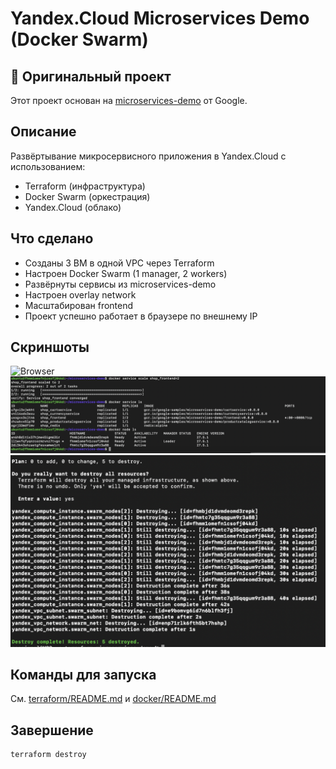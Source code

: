 # Yandex.Cloud Microservices Demo (Docker Swarm)

## 📎 Оригинальный проект

Этот проект основан на [microservices-demo](https://github.com/GoogleCloudPlatform/microservices-demo) от Google.

## Описание
Развёртывание микросервисного приложения в Yandex.Cloud с использованием:
- Terraform (инфраструктура)
- Docker Swarm (оркестрация)
- Yandex.Cloud (облако)

## Что сделано
- Созданы 3 ВМ в одной VPC через Terraform
- Настроен Docker Swarm (1 manager, 2 workers)
- Развёрнуты сервисы из microservices-demo
- Настроен overlay network
- Масштабирован frontend
- Проект успешно работает в браузере по внешнему IP

## Скриншоты
![Browser](screenshots/browser.png)
![Docker services](screenshots/docker.png)
![Terraform](screenshots/terraform.png)

## Команды для запуска
См. [terraform/README.md](terraform/README.md) и [docker/README.md](docker/README.md)

## Завершение
```bash
terraform destroy
